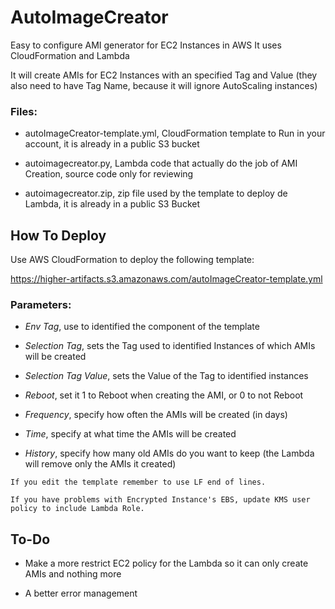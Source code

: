 # AutoImageCreator
Easy to configure AMI generator for EC2 Instances in AWS
It uses CloudFormation and Lambda

It will create AMIs for EC2 Instances with an specified Tag and Value (they also need to have Tag Name, because it will ignore AutoScaling instances)

### Files:
- autoImageCreator-template.yml, CloudFormation template to Run in your account, it is already in a public S3 bucket

- autoimagecreator.py, Lambda code that actually do the job of AMI Creation, source code only for reviewing

- autoimagecreator.zip, zip file used by the template to deploy de Lambda, it is already in a public S3 Bucket

## How To Deploy
Use AWS CloudFormation to deploy the following template:

https://higher-artifacts.s3.amazonaws.com/autoImageCreator-template.yml

### Parameters:
- *Env Tag*, use to identified the component of the template

- *Selection Tag*, sets the Tag used to identified Instances of which AMIs will be created

- *Selection Tag Value*, sets the Value of the Tag to identified instances

- *Reboot*, set it 1 to Reboot when creating the AMI, or 0 to not Reboot

- *Frequency*, specify how often the AMIs will be created (in days)

- *Time*, specify at what time the AMIs will be created

- *History*, specify how many old AMIs do you want to keep (the Lambda will remove only the AMIs it created)

`If you edit the template remember to use LF end of lines.`

`If you have problems with Encrypted Instance's EBS, update KMS user policy to include Lambda Role.`

## To-Do
- Make a more restrict EC2 policy for the Lambda so it can only create AMIs and nothing more

- A better error management
